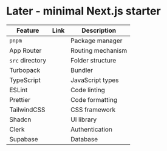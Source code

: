 # Later - minimal Next.js starter

| Feature         | Link | Description       |
| --------------- | ---- | ----------------- |
| `pnpm`          |      | Package manager   |
| App Router      |      | Routing mechanism |
| `src` directory |      | Folder structure  |
| Turbopack       |      | Bundler           |
| TypeScript      |      | JavaScript types  |
| ESLint          |      | Code linting      |
| Prettier        |      | Code formatting   |
| TailwindCSS     |      | CSS framework     |
| Shadcn          |      | UI library        |
| Clerk           |      | Authentication    |
| Supabase        |      | Database          |
